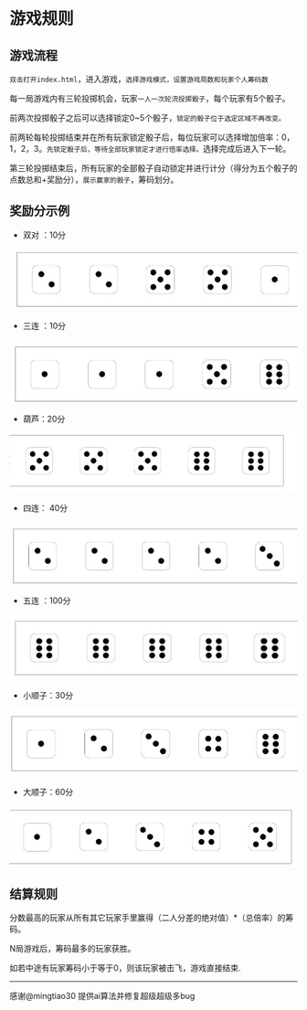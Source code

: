 # 游戏规则
## 游戏流程
`双击打开index.html`，进入游戏，`选择游戏模式，设置游戏局数和玩家个人筹码数`

每一局游戏内有三轮投掷机会，玩家`一人一次轮流投掷骰子`，每个玩家有5个骰子。

前两次投掷骰子之后可以选择锁定0~5个骰子，`锁定的骰子位于选定区域不再改变。`

前两轮每轮投掷结束并在所有玩家锁定骰子后，每位玩家可以选择增加倍率：0，1，2，3。`先锁定骰子后，等待全部玩家锁定才进行倍率选择。`选择完成后进入下一轮。

第三轮投掷结束后，所有玩家的全部骰子自动锁定并进行计分（得分为五个骰子的点数总和+奖励分），`展示赢家的骰子`，筹码划分。
## 奖励分示例
* 双对 ：10分

![image](staic/img/e878f9e1e9e243079942dda34a89edaa.jpg)
* 三连 ：10分

![image](staic/img/36c2520147f44228a0f42d3f9e2a9686.jpg)
* 葫芦：20分

![image](staic/img/4c71c6fc94024faf94e684daf435cf69.jpg)
* 四连： 40分

![image](staic/img/0a5d9e5511b54ddebbe4dcdb319b2a37.jpg)
* 五连 ：100分

![image](staic/img/adc2448e27334f40af2d3ad6cf995d43.jpg)
* 小顺子：30分

![image](staic/img/78c19520225648deaec3361db410f76a.jpg)
* 大顺子：60分

![image](staic/img/adde32a72b78421fb735cc47c7c9cef1.jpg)
## 结算规则

分数最高的玩家从所有其它玩家手里赢得（二人分差的绝对值）*（总倍率）的筹码。

N局游戏后，筹码最多的玩家获胜。

如若中途有玩家筹码小于等于0，则该玩家被击飞，游戏直接结束.

---

感谢@mingtiao30 提供ai算法并修复超级超级多bug
